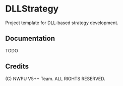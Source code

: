 # DLLStrategy
Project template for DLL-based strategy development.

## Documentation

TODO

## Credits

(C) NWPU V5++ Team. ALL RIGHTS RESERVED.
